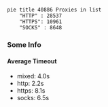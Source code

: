 
```mermaid
pie title 40886 Proxies in list
    "HTTP" : 28537
    "HTTPS": 10961
    "SOCKS" : 8648
```

### Some Info
#### Average Timeout

- mixed: 4.0s
- http: 2.2s
- https: 8.1s
- socks: 6.5s
